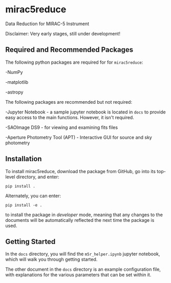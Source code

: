 # mirac5reduce
Data Reduction for MIRAC-5 Instrument

Disclaimer: Very early stages, still under development!

## Required and Recommended Packages

The following python packages are required for for `mirac5reduce`:

-NumPy

-matplotlib

-astropy

The following packages are recommended but not required:

-Jupyter Notebook - a sample jupyter notebook is located in `docs` to provide easy access to the main functions. However, it isn't required.

-SAOImage DS9 - for viewing and examining fits files

-Aperture Photometry Tool (APT) - Interactive GUI for source and sky photometry

## Installation

To install mirac5reduce, download the package from GitHub, go into its top-level directory, and enter:
```
pip install .
```

Alternately, you can enter:
```
pip install -e .
```
to install the package in *developer* mode, meaning that any changes to the documents will be automatically reflected the next time the package is used.

## Getting Started

In the `docs` directory, you will find the `m5r_helper.ipynb` jupyter notebook, which will walk you through getting started.

The other document in the `docs` directory is an example configuration file, with explanations for the various parameters that can be set within it.
